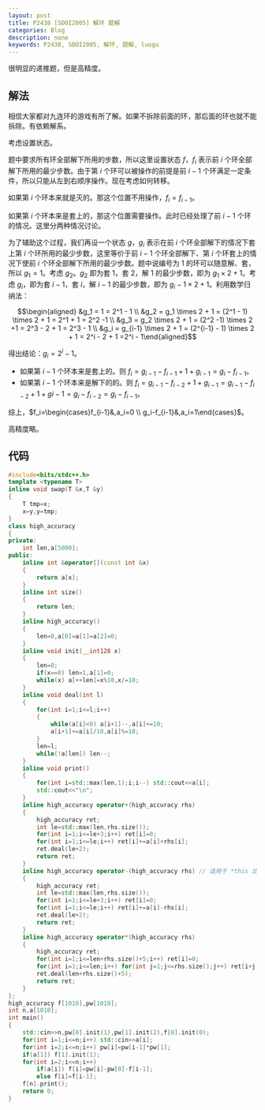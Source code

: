 ```yaml
---
layout: post
title: P2438 [SDOI2005] 解环 题解
categories: Blog
description: none
keywords: P2438, SDOI2005, 解环, 题解, luogu
---
```


很明显的递推题，但是高精度。

## 解法

相信大家都对九连环的游戏有所了解。如果不拆除前面的环，那后面的环也就不能拆除。有依赖解系。

考虑设置状态。

题中要求所有环全部解下所用的步数，所以这里设置状态 $f$，$f_i$ 表示前 $i$ 个环全部解下所用的最少步数。由于第 $i$ 个环可以被操作的前提是前 $i-1$ 个环满足一定条件，所以只能从左到右顺序操作。现在考虑如何转移。

如果第 $i$ 个环本来就是灭的。那这个位置不用操作，$f_i = f_{i-1}$。

如果第 $i$ 个环本来是套上的，那这个位置需要操作。此时已经处理了前 $i-1$ 个环的情况。这里分两种情况讨论。

为了辅助这个过程，我们再设一个状态 $g$，$g_i$ 表示在前 $i$ 个环全部解下的情况下套上第 $i$ 个环所用的最少步数，这里等价于前 $i-1$ 个环全部解下、第 $i$ 个环套上的情况下使前 $i$ 个环全部解下所用的最少步数。题中说编号为 $1$ 的环可以随意解、套，所以 $g_1 = 1$。考虑 $g_2$。$g_2$ 即为套 $1$，套 $2$，解 $1$ 的最少步数，即为 $g_1 \times 2 + 1$。考虑 $g_i$，即为套 $i-1$，套 $i$，解 $i-1$ 的最少步数，即为 $g_i-1 \times 2 + 1$。利用数学归纳法：

$$\begin{aligned} &g_1 = 1 = 2^1 - 1 \\ &g_2 = g_1 \times 2 + 1 = (2^1 - 1) \times 2 + 1 = 2^1 + 1 = 2^2 -1 \\ &g_3 = g_2 \times 2 + 1 = (2^2 -1) \times 2 +1 = 2^3 - 2 + 1 = 2^3 - 1 \\ &g_i = g_{i-1} \times 2 + 1 = (2^{i-1} - 1) \times 2 + 1 = 2^i - 2 + 1 =2^i - 1\end{aligned}$$

得出结论：$g_i = 2^i - 1$。

- 如果第 $i-1$ 个环本来是套上的。则 $f_i = g_{i-1} - f_{i-1} + 1 + g_{i-1} = g_i - f_{i-1}$。
- 如果第 $i-1$ 个环本来是解下的的。则 $f_i = g_{i-1} - f_{i-2} + 1 + g_{i-1} = g_{i-1} - f_{i-2} + 1 + g{i-1} = g_i - f_{i-2} = g_{i} - f_{i-1}$。

综上，$f_i=\begin{cases}f_{i-1}&,a_i=0 \\ g_i-f_{i-1}&,a_i=1\end{cases}$。

高精度略。

## 代码

```cpp
#include<bits/stdc++.h>
template <typename T>
inline void swap(T &x,T &y)
{
    T tmp=x;
    x=y,y=tmp;
}
class high_accuracy
{
private:
    int len,a[5000];
public:
    inline int &operator[](const int &x)
    {
        return a[x];
    }
    inline int size()
    {
        return len;
    }
    inline high_accuracy()
    {
        len=0,a[0]=a[1]=a[2]=0;
    }
    inline void init(__int128 x)
    {
        len=0;
        if(x==0) len=1,a[1]=0;
        while(x) a[++len]=x%10,x/=10;
    }
    inline void deal(int l)
    {
        for(int i=1;i<=l;i++)
        {
            while(a[i]<0) a[i+1]--,a[i]+=10;
            a[i+1]+=a[i]/10,a[i]%=10;
        }
        len=l;
        while(!a[len]) len--;
    }
    inline void print()
    {
        for(int i=std::max(len,1);i;i--) std::cout<<a[i];
        std::cout<<"\n";
    }
    inline high_accuracy operator+(high_accuracy rhs)
    {
        high_accuracy ret;
        int le=std::max(len,rhs.size());
        for(int i=1;i<=le+3;i++) ret[i]=0;
        for(int i=1;i<=le;i++) ret[i]+=a[i]+rhs[i];
        ret.deal(le+2);
        return ret;
    }
    inline high_accuracy operator-(high_accuracy rhs) // 适用于 *this 比 rhs 大的情况
    {
        high_accuracy ret;
        int le=std::max(len,rhs.size());
        for(int i=1;i<=le+3;i++) ret[i]=0;
        for(int i=1;i<=le;i++) ret[i]+=a[i]-rhs[i];
        ret.deal(le+2);
        return ret;
    }
    inline high_accuracy operator*(high_accuracy rhs)
    {
        high_accuracy ret;
        for(int i=1;i<=len+rhs.size()+5;i++) ret[i]=0;
        for(int i=1;i<=len;i++) for(int j=1;j<=rhs.size();j++) ret[i+j-1]+=a[i]*rhs[j];
        ret.deal(len+rhs.size()+5);
        return ret;
    }
};
high_accuracy f[1010],pw[1010];
int n,a[1010];
int main()
{
    std::cin>>n,pw[0].init(1),pw[1].init(2),f[0].init(0);
    for(int i=1;i<=n;i++) std::cin>>a[i];
    for(int i=2;i<=n;i++) pw[i]=pw[i-1]*pw[1];
    if(a[1]) f[1].init(1);
    for(int i=2;i<=n;i++)
        if(a[i]) f[i]=pw[i]-pw[0]-f[i-1];
        else f[i]=f[i-1];
    f[n].print();
    return 0;
}
```
